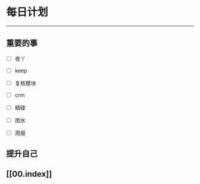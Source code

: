 
# 每日计划
---
## 重要的事

- [ ]    夜丫
- [ ]   keep
- [ ]  复核模块
- [ ] crm
- [ ] 精碟
- [ ] 困水
- [ ] 周报



## 提升自己

  



## [[00.index]]











